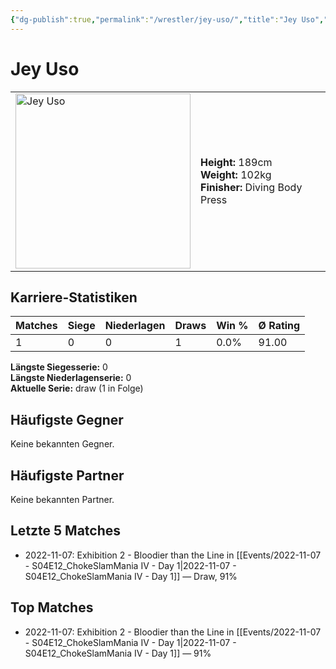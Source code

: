 ```yaml
---
{"dg-publish":true,"permalink":"/wrestler/jey-uso/","title":"Jey Uso","tags":["wrestler"],"noteIcon":""}
---
```



# Jey Uso

<table>
        <tr>
        <td><img src="https://github.com/CptSpaulding1980/choke-slam-wrestling/releases/download/images/Jey_Uso.png" width="280" alt="Jey Uso"></td>
        <td>
        <b>Height:</b> 189cm<br>
        <b>Weight:</b> 102kg<br>
        <b>Finisher:</b> Diving Body Press<br>
        </td>
        </tr>
        </table>
        

## Karriere-Statistiken

| Matches | Siege | Niederlagen | Draws | Win % | Ø Rating |
|---------|-------|-------------|-------|-------|-----------|
| 1 | 0 | 0 | 1 | 0.0% | 91.00 |

**Längste Siegesserie:** 0<br>**Längste Niederlagenserie:** 0<br>**Aktuelle Serie:** draw (1 in Folge)


## Häufigste Gegner
Keine bekannten Gegner.

## Häufigste Partner
Keine bekannten Partner.

## Letzte 5 Matches
- 2022-11-07: Exhibition 2 - Bloodier than the Line in [[Events/2022-11-07 - S04E12_ChokeSlamMania IV - Day 1\|2022-11-07 - S04E12_ChokeSlamMania IV - Day 1]] — Draw, 91%

## Top Matches
- 2022-11-07: Exhibition 2 - Bloodier than the Line in [[Events/2022-11-07 - S04E12_ChokeSlamMania IV - Day 1\|2022-11-07 - S04E12_ChokeSlamMania IV - Day 1]] — 91%
